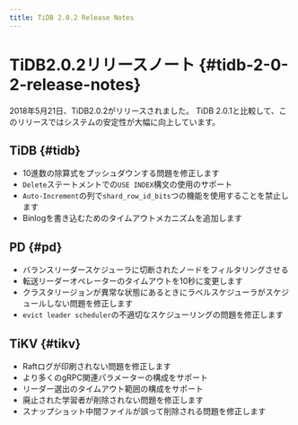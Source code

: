 ```yaml
---
title: TiDB 2.0.2 Release Notes
---
```


# TiDB2.0.2リリースノート {#tidb-2-0-2-release-notes}

2018年5月21日、TiDB2.0.2がリリースされました。 TiDB 2.0.1と比較して、このリリースではシステムの安定性が大幅に向上しています。

## TiDB {#tidb}

-   10進数の除算式をプッシュダウンする問題を修正します
-   `Delete`ステートメントでの`USE INDEX`構文の使用のサポート
-   `Auto-Increment`の列で`shard_row_id_bits`つの機能を使用することを禁止します
-   Binlogを書き込むためのタイムアウトメカニズムを追加します

## PD {#pd}

-   バランスリーダースケジューラに切断されたノードをフィルタリングさせる
-   転送リーダーオペレーターのタイムアウトを10秒に変更します
-   クラスタリージョンが異常な状態にあるときにラベルスケジューラがスケジュールしない問題を修正します
-   `evict leader scheduler`の不適切なスケジューリングの問題を修正します

## TiKV {#tikv}

-   Raftログが印刷されない問題を修正します
-   より多くのgRPC関連パラメーターの構成をサポート
-   リーダー選出のタイムアウト範囲の構成をサポート
-   廃止された学習者が削除されない問題を修正します
-   スナップショット中間ファイルが誤って削除される問題を修正します
